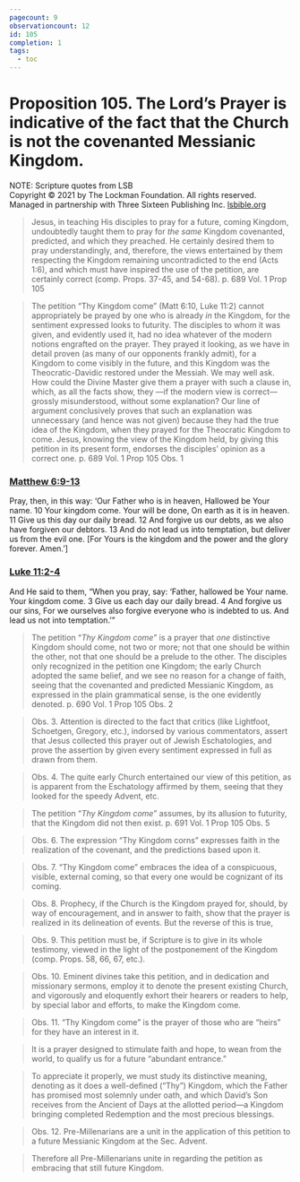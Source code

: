 ```yaml
---
pagecount: 9
observationcount: 12
id: 105
completion: 1
tags:
  - toc
---
```

# Proposition 105. The Lord’s Prayer is indicative of the fact that the Church is not the covenanted Messianic Kingdom.

NOTE: Scripture quotes from LSB  
Copyright © 2021 by The Lockman Foundation. All rights reserved.  
Managed in partnership with Three Sixteen Publishing Inc. [lsbible.org](https://www.lsbible.org/)

>Jesus, in teaching His disciples to pray for a future, coming Kingdom, undoubtedly taught them to pray for *the same* Kingdom covenanted, predicted, and which they preached. He certainly desired them to pray understandingly, and, therefore, the views entertained by them respecting the Kingdom remaining uncontradicted to the end (Acts 1:6), and which must have inspired the use of the petition, are certainly correct (comp. Props. 37-45, and 54-68).
>p. 689 Vol. 1 Prop 105 

>The petition “Thy Kingdom come” (Matt 6:10, Luke 11:2) cannot appropriately be prayed by one who is already *in* the Kingdom, for the sentiment expressed looks to futurity. The disciples to whom it was given, and evidently used it, had no idea whatever of the modern notions engrafted on the prayer. They prayed it looking, as we have in detail proven (as many of our opponents frankly admit), for a Kingdom to come visibly in the future, and this Kingdom was the Theocratic-Davidic restored under the Messiah. We may well ask. How could the Divine Master give them a prayer with such a clause in, which, as all the facts show, they —if the modern view is correct—grossly misunderstood, without some explanation? Our line of argument conclusively proves that such an explanation was unnecessary (and hence was not given) because they had the true idea of the Kingdom, when they prayed for the Theocratic Kingdom to come. Jesus, knowing the view of the Kingdom held, by giving this petition in its present form, endorses the disciples’ opinion as a correct one.
>p. 689 Vol. 1 Prop 105 Obs. 1

### [Matthew 6:9-13](https://read.lsbible.org/?q=matt+6%3A9-13)
Pray, then, in this way:
‘Our Father who is in heaven,
Hallowed be Your name.
10 Your kingdom come.
Your will be done,
On earth as it is in heaven.
11 Give us this day our daily bread.
12 And forgive us our debts, as we also have forgiven our debtors.
13 And do not lead us into temptation, but deliver us from the evil one. 
\[For Yours is the kingdom and the power and the glory forever. Amen.’\]

### [Luke 11:2-4](https://read.lsbible.org/?q=luke+11%3A2-4)
And He said to them, “When you pray, say:
‘Father, hallowed be Your name.
Your kingdom come.
3 Give us each day our daily bread.
4 And forgive us our sins,
For we ourselves also forgive everyone who is indebted to us.
And lead us not into temptation.’”


>The petition “*Thy Kingdom come*” is a prayer that *one* distinctive Kingdom should come, not two or more; not that one should be within the other, not that one should be a prelude to the other. The disciples only recognized in the petition one Kingdom; the early Church adopted the same belief, and we see no reason for a change of faith, seeing that the covenanted and predicted Messianic Kingdom, as expressed in the plain grammatical sense, is the one evidently denoted.
>p. 690 Vol. 1 Prop 105 Obs. 2

>Obs. 3. Attention is directed to the fact that critics (like Lightfoot, Schoetgen, Gregory, etc.), indorsed by various commentators, assert that Jesus collected this prayer out of Jewish Eschatologies, and prove the assertion by given every sentiment expressed in full as drawn from them.

>Obs. 4. The quite early Church entertained our view of this petition, as is apparent from the Eschatology affirmed by them, seeing that they looked for the speedy Advent, etc.

>The petition “*Thy Kingdom come*” assumes, by its allusion to futurity, that the Kingdom did not then exist.
>p. 691 Vol. 1 Prop 105 Obs. 5

>Obs. 6. The expression “Thy Kingdom corns” expresses faith in the realization of the covenant, and the predictions based upon it.

>Obs. 7. “Thy Kingdom come” embraces the idea of a conspicuous, visible, external coming, so that every one would be cognizant of its coming.

>Obs. 8. Prophecy, if the Church is the Kingdom prayed for, should, by way of encouragement, and in answer to faith, show that the prayer is realized in its delineation of events. But the reverse of this is true,

>Obs. 9. This petition must be, if Scripture is to give in its whole testimony, viewed in the light of the postponement of the Kingdom (comp. Props. 58, 66, 67, etc.).

>Obs. 10. Eminent divines take this petition, and in dedication and missionary sermons, employ it to denote the present existing Church, and vigorously and eloquently exhort their hearers or readers to help, by special labor and efforts, to make the Kingdom come.

>Obs. 11. “Thy Kingdom come” is the prayer of those who are “heirs” for they have an interest in it.

>It is a prayer designed to stimulate faith and hope, to wean from the world, to qualify us for a future “abundant entrance.”

>To appreciate it properly, we must study its distinctive meaning, denoting as it does a well-defined (“Thy”) Kingdom, which the Father has promised most solemnly under oath, and which David’s Son receives from the Ancient of Days at the allotted period—a Kingdom bringing completed Redemption and the most precious blessings.

>Obs. 12. Pre-Millenarians are a unit in the application of this petition to a future Messianic Kingdom at the Sec. Advent.

>Therefore all Pre-Millenarians unite in regarding the petition as embracing that still future Kingdom.














